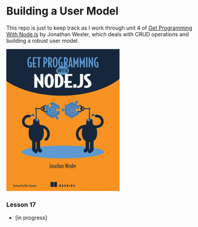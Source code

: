 # Building a User Model

This repo is just to keep track as I work through unit 4 of [Get Programming With Node.js](https://amzn.eu/d/1SdEKQ3) by Jonathan Wexler, which deals with CRUD operations and building a robust user model.

<a href="https://amzn.eu/d/1SdEKQ3"><img src="book_cover.jpg" width="300" /></a>

### Lesson 17

- [in progress]